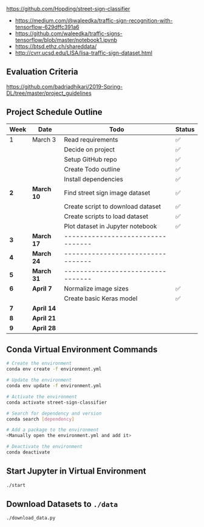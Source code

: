 https://github.com/Hopding/street-sign-classifier

- https://medium.com/@waleedka/traffic-sign-recognition-with-tensorflow-629dffc391a6
- https://github.com/waleedka/traffic-signs-tensorflow/blob/master/notebook1.ipynb
- https://btsd.ethz.ch/shareddata/
- http://cvrr.ucsd.edu/LISA/lisa-traffic-sign-dataset.html

## Evaluation Criteria

https://github.com/badriadhikari/2019-Spring-DL/tree/master/project_guidelines

## Project Schedule Outline

| Week  | Date         | Todo                              | Status |
| ----- | ------------ | --------------------------------- | ------ |
| 1     | March 3      | Read requirements                 | ✅     |
|       |              | Decide on project                 | ✅     |
|       |              | Setup GitHub repo                 | ✅     |
|       |              | Create Todo outline               | ✅     |
|       |              | Install dependencies              | ✅     |
| **2** | **March 10** | Find street sign image dataset    | ✅     |
|       |              | Create script to download dataset | ✅     |
|       |              | Create scripts to load dataset    | ✅     |
|       |              | Plot dataset in Jupyter notebook  | ✅     |
| **3** | **March 17** | --------------------------------- |        |
| **4** | **March 24** | --------------------------------- |        |
| **5** | **March 31** | --------------------------------- |        |
| **6** | **April 7**  | Normalize image sizes             | ✅     |
|       |              | Create basic Keras model          | ✅     |
| **7** | **April 14** |                                   |        |
| **8** | **April 21** |                                   |        |
| **9** | **April 28** |                                   |        |

## Conda Virtual Environment Commands

```bash
# Create the environment
conda env create -f environment.yml

# Update the environment
conda env update -f environment.yml

# Activate the environment
conda activate street-sign-classifier

# Search for dependency and version
conda search [dependency]

# Add a package to the environment
<Manually open the environment.yml and add it>

# Deactivate the environment
conda deactivate
```

## Start Jupyter in Virtual Environment

```bash
./start
```

## Download Datasets to `./data`

```bash
./download_data.py
```
